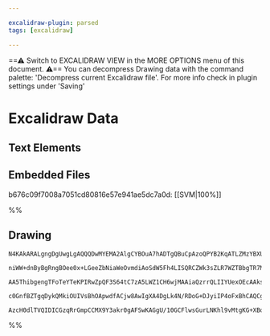 ```yaml
---

excalidraw-plugin: parsed
tags: [excalidraw]

---
```

==⚠  Switch to EXCALIDRAW VIEW in the MORE OPTIONS menu of this document. ⚠== You can decompress Drawing data with the command palette: 'Decompress current Excalidraw file'. For more info check in plugin settings under 'Saving'

# Excalidraw Data
## Text Elements

## Embedded Files
b676c09f7008a7051cd80816e57e941ae5dc7a0d: [[SVM|100%]]

%%
## Drawing
```compressed-json
N4KAkARALgngDgUwgLgAQQQDwMYEMA2AlgCYBOuA7hADTgQBuCpAzoQPYB2KqATLZMzYBXUtiRoIACyhQ4zZAHoFAc0JRJQgEYA6bGwC2CgF7N6hbEcK4OCtptbErHALRY8RMpWdx8Q1TdIEfARcZgRmBShcZQUebQA2bR4aOiCEfQQOKGZuAG1wMFAwYogSbggATQBFAGUARgBBYlwAdhTiyFhEcsJ9aKR+EsxuZzqAFgAGbRaxgA4AZjqAVnGJ

niWW+dnByBgRngBOee0x+LGeeZbNiaWeOvmdiAoSdW5Fh4LISQRCZWk3sZLR7WZTBbgTR7MKCkNgAawQAGE2Pg2KRygBiCZY7HtEqaXDYWHKGFCDjEJEotESaHWZhwXCBLK4yAAM0I+HwNVgYIkkgJGkCzIgUJh8IA6i9JNw6pDoXCEFyYDz0IIPEKSX8OOEcmgZZ8IGx6dg1HtdVjHiSyVrmDrUBwhBzIQgEMRpfMePE+PrGCx2FxdTwWo8faxO

AA5ThibgengTFoTeYTeKPIRwZpQF3S64tC7zA5LWZ1CH6wjMAAiaQzrrQLIIYUexOEcAAksRbbkALqPTTCMkAUWCGSy7a7+qIHFh3HtjrHbEJmZrdYQjzZwVb5U08Ra8WwEwOLPjE1mrRudWwxFmR7q8QQGwQBzGdVwt+I2BauAmrsh7nEqHyHTAPUALqT5Rw6CBsCEKEDDLXAom4IpwNLBoOGwSRUQXVBoSEBBPgAX0eQgySwcpcAABSFFlyAyd

c0GnfBZTgqDykQMkiOUIVsBhOApwdfACjw8AwIgXA4DgLk4N/RDoG+DJyiIP4oFxBhCAQCgACECSJS1yWRVEMQAMSM4zlMg0hGSgZsM30LlRURPSqXQTFsSxUyRAsqz0k0wlG1JXTKXKGkODpBlMiUwYIPcsLPP0Az2U5blfykfkRAGApIvM6LrNs+UJWIV5dQisyPOyuV4UVZVhWRMoiqirIYoAJWETVtWlWrMvq6yAHkjRNaVzXS4qsvSAzOCg

AzcH0dlTVQIDICGzqRrGmpCCMX9Y3akr0gAFSwKAGgU/10GCFlwsGurLNKhl9vMtgKG+XBqztPjNuG/Q+zJBpbvukInpE763I6y70iavzrVtYU+VIHiIuJEgVrW8FwAIuhV3CBDBLwoA
```
%%